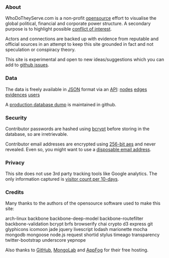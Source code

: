 ### About

WhoDoTheyServe.com is a non-profit [opensource] effort to visualise the
global political, financial and corporate power structure.
A secondary purpose is to highlight possible
[conflict of interest][coi].

Actors and connections are backed up with evidence from reputable and official
sources in an attempt to keep this site grounded in fact and not speculation
or conspiracy theory.

This site is experimental and open to new ideas/suggestions which
you can add to [github issues][issues].

### Data

The data is freely available in [JSON] format via an [API]:
[nodes](http://wdts10.eu01.aws.af.cm/api/nodes)
[edges](http://wdts10.eu01.aws.af.cm/api/edges)
[evidences](http://wdts10.eu01.aws.af.cm/api/evidences)
[users](http://wdts10.eu01.aws.af.cm/api/users)

A [production database dump][db-dump] is maintained in github.

### Security

Contributor passwords are hashed using [bcrypt] before storing in the
database, so are irretrievable.

Contributor email addresses are encrypted using [256-bit aes][aes]
and never revealed.
Even so, you might want to use a [disposable email address][disp-email].

### Privacy

This site does not use 3rd party tracking tools like Google analytics.
The only information captured is
[visitor count per 10-days](http://wdts10.eu01.aws.af.cm/api/hive/n-hits-2013).

### Credits

Many thanks to the authors of the opensource software used to make this site:

arch-linux
backbone
backbone-deep-model
backbone-routefilter
backbone-validation
bcrypt
brfs
browserify
chai
crypto
d3
express
git
glyphicons
icomoon
jade
jquery
livescript
lodash
marionette
mocha
mongodb
mongoose
node.js
request
shortid
stylus
timeago
transparency
twitter-bootstrap
underscore
yepnope

Also thanks to [GitHub], [MongoLab] and [AppFog] for their free hosting.


[appfog]:     http://appfog.com
[aes]:        http://en.wikipedia.org/wiki/Advanced_Encryption_Standard
[api]:        http://en.wikipedia.org/wiki/Application_programming_interface
[bcrypt]:     https://github.com/ncb000gt/node.bcrypt.js
[beta]:       https://en.wikipedia.org/wiki/Software_release_life_cycle
[coi]:        http://en.wikipedia.org/wiki/Conflict_of_interest
[db-dump]:    https://github.com/dizzib/prod-db-dump 
[disp-email]: http://en.wikipedia.org/wiki/Disposable_e-mail_address
[github]:     https://github.com
[graph]:      #/graph
[issues]:     https://github.com/dizzib/WhoDoTheyServe.com/issues
[json]:       http://en.wikipedia.org/wiki/Json
[mongolab]:   http://mongolab.com
[opensource]: https://github.com/dizzib/WhoDoTheyServe.com
